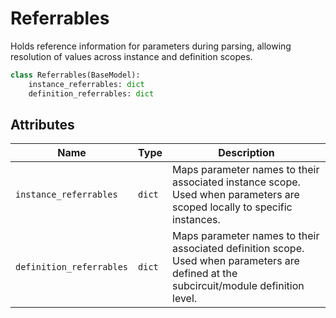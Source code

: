 # Referrables

Holds reference information for parameters during parsing, allowing resolution of values across instance and definition scopes.

```py
class Referrables(BaseModel):
    instance_referrables: dict
    definition_referrables: dict
```

## Attributes

| Name | Type | Description |
|------|------|-------------|
| `instance_referrables` | `dict` | Maps parameter names to their associated instance scope. Used when parameters are scoped locally to specific instances. |
| `definition_referrables` | `dict` | Maps parameter names to their associated definition scope. Used when parameters are defined at the subcircuit/module definition level. |
